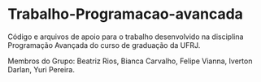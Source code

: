 # Trabalho-Programacao-avancada
Código e arquivos de apoio para o trabalho desenvolvido na disciplina Programação Avançada do curso de graduação da UFRJ. 

Membros do Grupo: Beatriz Rios, Bianca Carvalho, Felipe Vianna, Iverton Darlan, Yuri Pereira.
